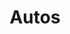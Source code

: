 ---
title: Autos
crosslinks:
- cars
- carporn
- autotldr
- spotted
- Shitty_Car_Mods
- ATBGE
- Honda
- Battlecars
- mr2
- explainlikeimfive
- BMW
- gatekeeping
- RoastMyCar
- thewholecar
- classiccars
- ratemycock
- mildlyinteresting
- AskHistorians
- personalfinance
- delusionalcraigslist
---